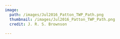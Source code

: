 ```yaml
---
image:
  path: /images/Jul2016_Patton_TWP_Path.png
  thumbnail: /images/Jul2016_Patton_TWP_Path.png
  credit: J. R. S. Brownson
  
---
```

